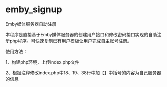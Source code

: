 # emby_signup
Emby媒体服务器自助注册

本程序是直接基于Emby媒体服务器的创建用户接口和修改密码接口实现的自助注册php程序。可快速复制已有用户模板让用户完成自主账号注册。

使用方法：

1、构建php环境，上传index.php文件

2、根据注释修改index.php中18、19、38行中加【】中括号的内容为自己服务器的信息
